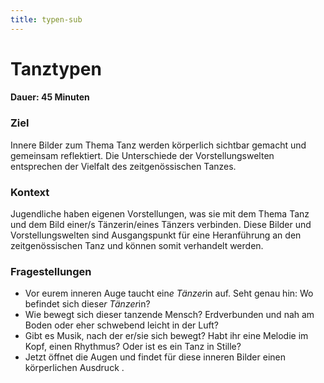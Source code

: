 ```yaml
---
title: typen-sub
---
```


# Tanztypen

#### Dauer: 45 Minuten

### Ziel

Innere Bilder zum Thema Tanz werden körperlich sichtbar gemacht und gemeinsam reflektiert. Die Unterschiede der Vorstellungswelten entsprechen der Vielfalt des zeitgenössischen Tanzes.


### Kontext

Jugendliche haben eigenen Vorstellungen, was sie mit dem Thema Tanz und dem Bild einer/s Tänzerin/eines Tänzers verbinden. Diese Bilder und Vorstellungswelten sind Ausgangspunkt für eine Heranführung an den zeitgenössischen Tanz und können somit verhandelt werden.



### Fragestellungen

* Vor eurem inneren Auge taucht ein*e Tänzer*in auf. Seht genau hin: Wo befindet sich diese*r Tänzer*in?  
* Wie bewegt sich dieser tanzende Mensch? Erdverbunden und nah am Boden oder eher schwebend leicht in der Luft?  
* Gibt es Musik, nach der er/sie sich bewegt? Habt ihr eine Melodie im Kopf, einen Rhythmus? Oder ist es ein Tanz in Stille?
* Jetzt öffnet die Augen und findet für diese inneren Bilder einen körperlichen Ausdruck .
